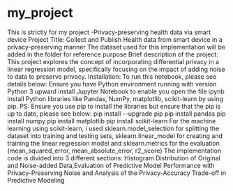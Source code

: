 # my_project
This is strictly for my project -Privacy-preserving health data via smart device
Project Title: Collect and Publish Health data from smart device in a privacy-preserving manner 
The dataset used for this implementation will be added in the folder for reference purpose 
Brief description of the project: This project explores the concept of incorporating differential privacy in a linear regression model, specifically focusing on the impact of adding noise to data to preserve privacy. 
Installation: To run this notebook, please see details below: Ensure you have Python environment running with version Python 3 upward install Jupyter Notebook to enable you open the file ipynb install Python libraries like Pandas, NumPy, matplotlib, scikit-learn by using pip. PS: Ensure you use pip to install the libraries but ensure that the pip is up to date, please see below: 
pip install --upgrade pip 
pip install pandas 
pip install numpy 
pip install matplotlib
pip install scikit-learn For the machine learning using scikit-learn, i used sklearn.model_selection for splitting the dataset into training and testing sets, sklearn.linear_model for creating and training the linear regression model and sklearn.metrics for the evaluation (mean_squared_error, mean_absolute_error, r2_score) 
The implementation code is divided into 3 different sections: Histogram Distribution of Original and Noise-added Data,Evaluation of Predictive Model Performance with Privacy-Preserving Noise and Analysis of the Privacy-Accuracy Trade-off in Predictive Modeling
